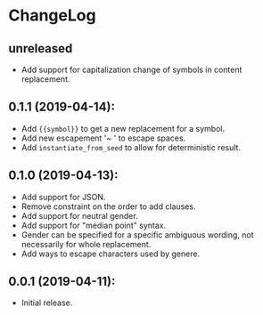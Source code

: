 ChangeLog
===========

## unreleased
* Add support for capitalization change of symbols in content replacement.

## 0.1.1 (2019-04-14):
* Add `{{symbol}}` to get a new replacement for a symbol.
* Add new escapement '~ ' to escape spaces.
* Add `instantiate_from_seed` to allow for deterministic result.

## 0.1.0 (2019-04-13):
* Add support for JSON.
* Remove constraint on the order to add clauses.
* Add support for neutral gender.
* Add support for "median point" syntax.
* Gender can be specified for a specific ambiguous wording, not necessarily for whole replacement.
* Add ways to escape characters used by genere.

## 0.0.1 (2019-04-11):
* Initial release.
